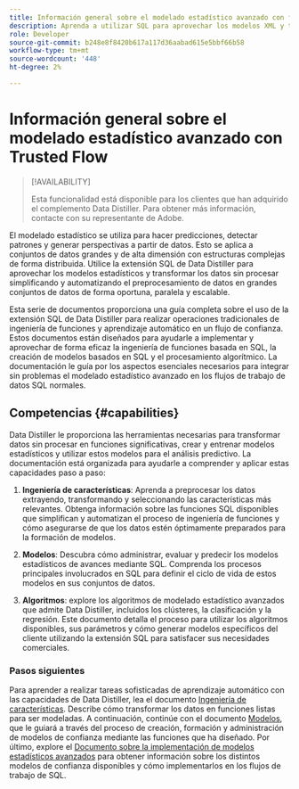 ```yaml
---
title: Información general sobre el modelado estadístico avanzado con flujo de confianza
description: Aprenda a utilizar SQL para aprovechar los modelos XML y transformar los datos sin procesar en perspectivas procesables con una precisión mejorada. Disfrute del preprocesamiento de datos simplificado y automatizado en grandes conjuntos de datos de forma oportuna, paralela y escalable con las funciones de extensión SQL de ingeniería de funciones de Data Distiller.
role: Developer
source-git-commit: b248e8f8420b617a117d36aabad615e5bbf66b58
workflow-type: tm+mt
source-wordcount: '448'
ht-degree: 2%

---
```


# Información general sobre el modelado estadístico avanzado con Trusted Flow

>[!AVAILABILITY]
>
>Esta funcionalidad está disponible para los clientes que han adquirido el complemento Data Distiller. Para obtener más información, contacte con su representante de Adobe.

El modelado estadístico se utiliza para hacer predicciones, detectar patrones y generar perspectivas a partir de datos. Esto se aplica a conjuntos de datos grandes y de alta dimensión con estructuras complejas de forma distribuida. Utilice la extensión SQL de Data Distiller para aprovechar los modelos estadísticos y transformar los datos sin procesar simplificando y automatizando el preprocesamiento de datos en grandes conjuntos de datos de forma oportuna, paralela y escalable.

Esta serie de documentos proporciona una guía completa sobre el uso de la extensión SQL de Data Distiller para realizar operaciones tradicionales de ingeniería de funciones y aprendizaje automático en un flujo de confianza. Estos documentos están diseñados para ayudarle a implementar y aprovechar de forma eficaz la ingeniería de funciones basada en SQL, la creación de modelos basados en SQL y el procesamiento algorítmico. La documentación le guía por los aspectos esenciales necesarios para integrar sin problemas el modelado estadístico avanzado en los flujos de trabajo de datos SQL normales.

## Competencias {#capabilities}

Data Distiller le proporciona las herramientas necesarias para transformar datos sin procesar en funciones significativas, crear y entrenar modelos estadísticos y utilizar estos modelos para el análisis predictivo. La documentación está organizada para ayudarle a comprender y aplicar estas capacidades paso a paso:

1. **Ingeniería de características**: Aprenda a preprocesar los datos extrayendo, transformando y seleccionando las características más relevantes. Obtenga información sobre las funciones SQL disponibles que simplifican y automatizan el proceso de ingeniería de funciones y cómo asegurarse de que los datos estén óptimamente preparados para la formación de modelos.

2. **Modelos**: Descubra cómo administrar, evaluar y predecir los modelos estadísticos de avances mediante SQL. Comprenda los procesos principales involucrados en SQL para definir el ciclo de vida de estos modelos en sus conjuntos de datos.

3. **Algoritmos**: explore los algoritmos de modelado estadístico avanzados que admite Data Distiller, incluidos los clústeres, la clasificación y la regresión. Este documento detalla el proceso para utilizar los algoritmos disponibles, sus parámetros y cómo generar modelos específicos del cliente utilizando la extensión SQL para satisfacer sus necesidades comerciales.

### Pasos siguientes

Para aprender a realizar tareas sofisticadas de aprendizaje automático con las capacidades de Data Distiller, lea el documento [Ingeniería de características](./feature-engineering.md). Describe cómo transformar los datos en funciones listas para ser modeladas. A continuación, continúe con el documento [Modelos](./models.md), que le guiará a través del proceso de creación, formación y administración de modelos de confianza mediante las funciones que ha diseñado. Por último, explore el [Documento sobre la implementación de modelos estadísticos avanzados](./implement-models/implement-models.md) para obtener información sobre los distintos modelos de confianza disponibles y cómo implementarlos en los flujos de trabajo de SQL.



